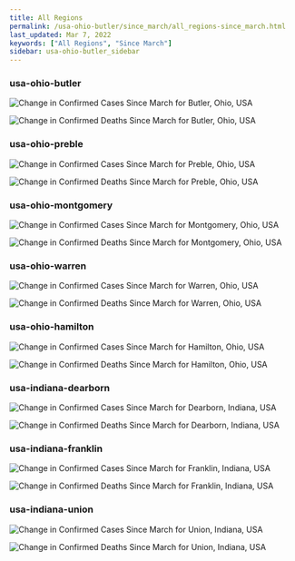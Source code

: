 ```yaml
---
title: All Regions
permalink: /usa-ohio-butler/since_march/all_regions-since_march.html
last_updated: Mar 7, 2022
keywords: ["All Regions", "Since March"]
sidebar: usa-ohio-butler_sidebar
---
```


<h3>usa-ohio-butler</h3>

![Change in Confirmed Cases Since March for Butler, Ohio, USA](/covid_tracker/images/graphs/usa-ohio-butler-delta_confirmed-since_march_graph.png)

![Change in Confirmed Deaths Since March for Butler, Ohio, USA](/covid_tracker/images/graphs/usa-ohio-butler-delta_deaths-since_march_graph.png)

<h3>usa-ohio-preble</h3>

![Change in Confirmed Cases Since March for Preble, Ohio, USA](/covid_tracker/images/graphs/usa-ohio-preble-delta_confirmed-since_march_graph.png)

![Change in Confirmed Deaths Since March for Preble, Ohio, USA](/covid_tracker/images/graphs/usa-ohio-preble-delta_deaths-since_march_graph.png)

<h3>usa-ohio-montgomery</h3>

![Change in Confirmed Cases Since March for Montgomery, Ohio, USA](/covid_tracker/images/graphs/usa-ohio-montgomery-delta_confirmed-since_march_graph.png)

![Change in Confirmed Deaths Since March for Montgomery, Ohio, USA](/covid_tracker/images/graphs/usa-ohio-montgomery-delta_deaths-since_march_graph.png)

<h3>usa-ohio-warren</h3>

![Change in Confirmed Cases Since March for Warren, Ohio, USA](/covid_tracker/images/graphs/usa-ohio-warren-delta_confirmed-since_march_graph.png)

![Change in Confirmed Deaths Since March for Warren, Ohio, USA](/covid_tracker/images/graphs/usa-ohio-warren-delta_deaths-since_march_graph.png)

<h3>usa-ohio-hamilton</h3>

![Change in Confirmed Cases Since March for Hamilton, Ohio, USA](/covid_tracker/images/graphs/usa-ohio-hamilton-delta_confirmed-since_march_graph.png)

![Change in Confirmed Deaths Since March for Hamilton, Ohio, USA](/covid_tracker/images/graphs/usa-ohio-hamilton-delta_deaths-since_march_graph.png)

<h3>usa-indiana-dearborn</h3>

![Change in Confirmed Cases Since March for Dearborn, Indiana, USA](/covid_tracker/images/graphs/usa-indiana-dearborn-delta_confirmed-since_march_graph.png)

![Change in Confirmed Deaths Since March for Dearborn, Indiana, USA](/covid_tracker/images/graphs/usa-indiana-dearborn-delta_deaths-since_march_graph.png)

<h3>usa-indiana-franklin</h3>

![Change in Confirmed Cases Since March for Franklin, Indiana, USA](/covid_tracker/images/graphs/usa-indiana-franklin-delta_confirmed-since_march_graph.png)

![Change in Confirmed Deaths Since March for Franklin, Indiana, USA](/covid_tracker/images/graphs/usa-indiana-franklin-delta_deaths-since_march_graph.png)

<h3>usa-indiana-union</h3>

![Change in Confirmed Cases Since March for Union, Indiana, USA](/covid_tracker/images/graphs/usa-indiana-union-delta_confirmed-since_march_graph.png)

![Change in Confirmed Deaths Since March for Union, Indiana, USA](/covid_tracker/images/graphs/usa-indiana-union-delta_deaths-since_march_graph.png)
